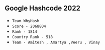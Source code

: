 ## Google Hashcode 2022
* ` Team WhyHash `
* ` Score - 2068804 `
* ` Rank - 1814 `
* ` Country Rank - 518 `
* ` Team - Amitesh , Amartya ,Veeru , Vinay ` 
